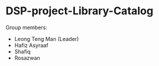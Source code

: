 # DSP-project-Library-Catalog
Group members:
- Leong Teng Man (Leader)
- Hafiz Asyraaf
- Shafiq
- Rosazwan
